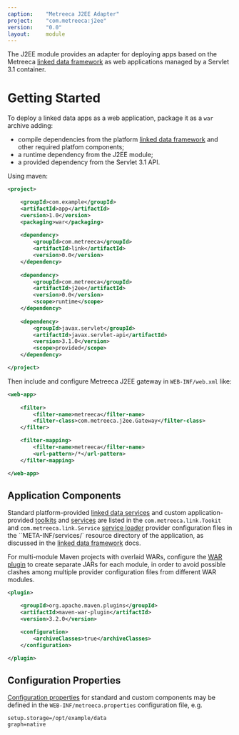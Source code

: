 ```yaml
---
caption:    "Metreeca J2EE Adapter"
project:    "com.metreeca:j2ee"
version:    "0.0"
layout:     module
---
```


The J2EE module provides an adapter for deploying apps based on the Metreeca [linked data framework](/modules/com.metreeca:link/0.0/) as web 
applications managed by a Servlet 3.1 container.

# Getting Started

To deploy a linked data apps as a web application, package it as a `war` archive adding:

- compile dependencies from the platform [linked data framework](/modules/com.metreeca:link/0.0/) and other required platfom components;
- a runtime dependency from the J2EE module;
- a provided dependency from the Servlet 3.1 API.

Using maven:

```xml
<project>

	<groupId>com.example</groupId>
	<artifactId>app</artifactId>
	<version>1.0</version>
	<packaging>war</packaging>
	    
    <dependency>
        <groupId>com.metreeca</groupId>
        <artifactId>link</artifactId>
        <version>0.0</version>
    </dependency>
 
    <dependency>
        <groupId>com.metreeca</groupId>
        <artifactId>j2ee</artifactId>
        <version>0.0</version>
        <scope>runtime</scope>
    </dependency>
    
    <dependency>
        <groupId>javax.servlet</groupId>
        <artifactId>javax.servlet-api</artifactId>
        <version>3.1.0</version>
        <scope>provided</scope>
    </dependency>

</project>
```


Then include and configure Metreeca J2EE gateway in `WEB-INF/web.xml` like:

```xml
<web-app>
    
    <filter>
        <filter-name>metreeca</filter-name>
        <filter-class>com.metreeca.j2ee.Gateway</filter-class>
    </filter>

    <filter-mapping>
        <filter-name>metreeca</filter-name>
        <url-pattern>/*</url-pattern>
    </filter-mapping>

</web-app>
```

## Application Components

Standard platform-provided [linked data services](/modules/com.metreeca:link/0.0/apidocs/com/metreeca/link/services/package-frame.html) and custom application-provided [toolkits](/modules/com.metreeca:link/0.0/apidocs/com/metreeca/link/Toolkit.html) and [services](/modules/com.metreeca:link/0.0/apidocs/com/metreeca/link/Service.html) are listed in the `com.metreeca.link.Tookit`  and `com.metreeca.link.Service` [service loader](https://docs.oracle.com/javase/8/docs/api/java/util/ServiceLoader.html) provider configuration files in the ``META-INF/services/` resource directory of the application, as discussed in the [linked data framework](/modules/com.metreeca:link/0.0/) docs.

For multi-module Maven projects with overlaid WARs, configure the [WAR plugin](https://maven.apache.org/plugins/maven-war-plugin/) to create separate JARs for each module, in order to avoid possible clashes among multiple provider configuration files from different WAR modules.

```xml
<plugin>

    <groupId>org.apache.maven.plugins</groupId>
    <artifactId>maven-war-plugin</artifactId>
    <version>3.2.0</version>

    <configuration>
        <archiveClasses>true</archiveClasses>
    </configuration>

</plugin>
```

## Configuration Properties

[Configuration properties](/modules/com.metreeca:tray/0.0/references/configuration) for standard and custom components may be defined in the `WEB-INF/metreeca.properties` configuration file, e.g.

```properties
setup.storage=/opt/example/data
graph=native
```